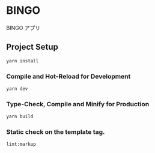 # BINGO

BINGO アプリ

## Project Setup

```sh
yarn install
```

### Compile and Hot-Reload for Development

```sh
yarn dev
```

### Type-Check, Compile and Minify for Production

```sh
yarn build
```

### Static check on the template tag.

```sh
lint:markup
```
